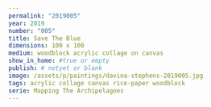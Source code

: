 ```yaml
---
permalink: "2019005"
year: 2019
number: "005"
title: Save The Blue
dimensions: 100 x 100
medium: woodblock acrylic collage on canvas
show_in_home: #true or empty
publish: # notyet or blank
image: /assets/p/paintings/davina-stephens-2019005.jpg
tags: acrylic collage canvas rice-paper woodblock
serie: Mapping The Archipelagoes
---
```

